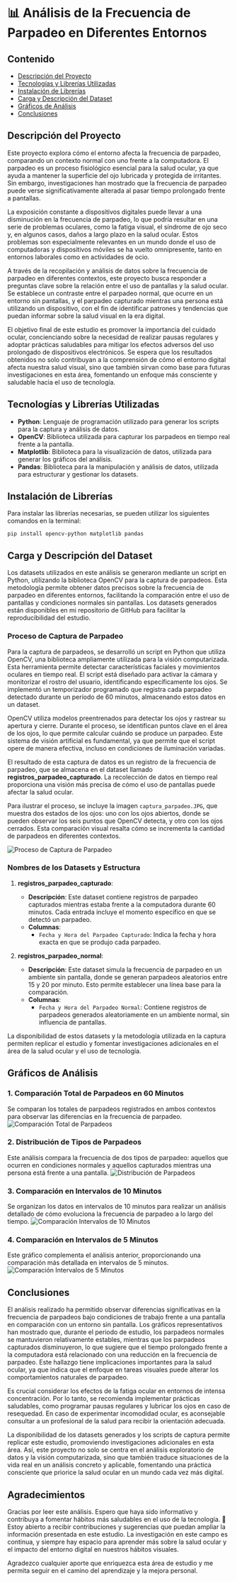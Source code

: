 # 📊 Análisis de la Frecuencia de Parpadeo en Diferentes Entornos

## **Contenido**
- [Descripción del Proyecto](#descripción-del-proyecto)
- [Tecnologías y Librerías Utilizadas](#tecnologías-y-librerías-utilizadas)
- [Instalación de Librerías](#instalación-de-librerías)
- [Carga y Descripción del Dataset](#carga-y-descripción-del-dataset)
- [Gráficos de Análisis](#gráficos-de-análisis)
- [Conclusiones](#conclusiones)

## **Descripción del Proyecto**
Este proyecto explora cómo el entorno afecta la frecuencia de parpadeo, comparando un contexto normal con uno frente a la computadora. El parpadeo es un proceso fisiológico esencial para la salud ocular, ya que ayuda a mantener la superficie del ojo lubricada y protegida de irritantes. Sin embargo, investigaciones han mostrado que la frecuencia de parpadeo puede verse significativamente alterada al pasar tiempo prolongado frente a pantallas.

La exposición constante a dispositivos digitales puede llevar a una disminución en la frecuencia de parpadeo, lo que podría resultar en una serie de problemas oculares, como la fatiga visual, el síndrome de ojo seco y, en algunos casos, daños a largo plazo en la salud ocular. Estos problemas son especialmente relevantes en un mundo donde el uso de computadoras y dispositivos móviles se ha vuelto omnipresente, tanto en entornos laborales como en actividades de ocio.

A través de la recopilación y análisis de datos sobre la frecuencia de parpadeo en diferentes contextos, este proyecto busca responder a preguntas clave sobre la relación entre el uso de pantallas y la salud ocular. Se establece un contraste entre el parpadeo normal, que ocurre en un entorno sin pantallas, y el parpadeo capturado mientras una persona está utilizando un dispositivo, con el fin de identificar patrones y tendencias que puedan informar sobre la salud visual en la era digital.

El objetivo final de este estudio es promover la importancia del cuidado ocular, concienciando sobre la necesidad de realizar pausas regulares y adoptar prácticas saludables para mitigar los efectos adversos del uso prolongado de dispositivos electrónicos. Se espera que los resultados obtenidos no solo contribuyan a la comprensión de cómo el entorno digital afecta nuestra salud visual, sino que también sirvan como base para futuras investigaciones en esta área, fomentando un enfoque más consciente y saludable hacia el uso de tecnología.


## **Tecnologías y Librerías Utilizadas**
- **Python**: Lenguaje de programación utilizado para generar los scripts para la captura y análisis de datos.
- **OpenCV**: Biblioteca utilizada para capturar los parpadeos en tiempo real frente a la pantalla.
- **Matplotlib**: Biblioteca para la visualización de datos, utilizada para generar los gráficos del análisis.
- **Pandas**: Biblioteca para la manipulación y análisis de datos, utilizada para estructurar y gestionar los datasets.

## **Instalación de Librerías**
Para instalar las librerías necesarias, se pueden utilizar los siguientes comandos en la terminal:

```
pip install opencv-python matplotlib pandas

```

## **Carga y Descripción del Dataset**
Los datasets utilizados en este análisis se generaron mediante un script en Python, utilizando la biblioteca OpenCV para la captura de parpadeos. Esta metodología permite obtener datos precisos sobre la frecuencia de parpadeo en diferentes entornos, facilitando la comparación entre el uso de pantallas y condiciones normales sin pantallas. Los datasets generados están disponibles en mi repositorio de GitHub para facilitar la reproducibilidad del estudio.

### Proceso de Captura de Parpadeo
Para la captura de parpadeos, se desarrolló un script en Python que utiliza OpenCV, una biblioteca ampliamente utilizada para la visión computarizada. Esta herramienta permite detectar características faciales y movimientos oculares en tiempo real. El script está diseñado para activar la cámara y monitorizar el rostro del usuario, identificando específicamente los ojos. Se implementó un temporizador programado que registra cada parpadeo detectado durante un período de 60 minutos, almacenando estos datos en un dataset.

OpenCV utiliza modelos preentrenados para detectar los ojos y rastrear su apertura y cierre. Durante el proceso, se identifican puntos clave en el área de los ojos, lo que permite calcular cuándo se produce un parpadeo. Este sistema de visión artificial es fundamental, ya que permite que el script opere de manera efectiva, incluso en condiciones de iluminación variadas.

El resultado de esta captura de datos es un registro de la frecuencia de parpadeo, que se almacena en el dataset llamado **registros_parpadeo_capturado**. La recolección de datos en tiempo real proporciona una visión más precisa de cómo el uso de pantallas puede afectar la salud ocular.

Para ilustrar el proceso, se incluye la imagen `captura_parpadeo.JPG`, que muestra dos estados de los ojos: uno con los ojos abiertos, donde se pueden observar los seis puntos que OpenCV detecta, y otro con los ojos cerrados. Esta comparación visual resalta cómo se incrementa la cantidad de parpadeos en diferentes contextos. 

![Proceso de Captura de Parpadeo](img/captura_parpadeo.jpg)

### Nombres de los Datasets y Estructura
1. **registros_parpadeo_capturado**:
   - **Descripción**: Este dataset contiene registros de parpadeo capturados mientras estaba frente a la computadora durante 60 minutos. Cada entrada incluye el momento específico en que se detectó un parpadeo.
   - **Columnas**: 
     - `Fecha y Hora del Parpadeo Capturado`: Indica la fecha y hora exacta en que se produjo cada parpadeo.

2. **registros_parpadeo_normal**:
   - **Descripción**: Este dataset simula la frecuencia de parpadeo en un ambiente sin pantalla, donde se generan parpadeos aleatorios entre 15 y 20 por minuto. Esto permite establecer una línea base para la comparación.
   - **Columnas**: 
     - `Fecha y Hora del Parpadeo Normal`: Contiene registros de parpadeos generados aleatoriamente en un ambiente normal, sin influencia de pantallas.

La disponibilidad de estos datasets y la metodología utilizada en la captura permiten replicar el estudio y fomentar investigaciones adicionales en el área de la salud ocular y el uso de tecnología.


## **Gráficos de Análisis**

### 1. Comparación Total de Parpadeos en 60 Minutos
Se comparan los totales de parpadeos registrados en ambos contextos para observar las diferencias en la frecuencia de parpadeo.
![Comparación Total de Parpadeos](img/1comparacion_total_parpadeos.png)

### 2. Distribución de Tipos de Parpadeos
Este análisis compara la frecuencia de dos tipos de parpadeo: aquellos que ocurren en condiciones normales y aquellos capturados mientras una persona está frente a una pantalla.
![Distribución de Parpadeos](img/2distribucion_parpadeos.png)

### 3. Comparación en Intervalos de 10 Minutos
Se organizan los datos en intervalos de 10 minutos para realizar un análisis detallado de cómo evoluciona la frecuencia de parpadeo a lo largo del tiempo.
![Comparación Intervalos de 10 Minutos](img/3comparacion_intervalos10min.png)

### 4. Comparación en Intervalos de 5 Minutos
Este gráfico complementa el análisis anterior, proporcionando una comparación más detallada en intervalos de 5 minutos.
![Comparación Intervalos de 5 Minutos](img/4comparacionintervalos5min.png)


## **Conclusiones**
El análisis realizado ha permitido observar diferencias significativas en la frecuencia de parpadeos bajo condiciones de trabajo frente a una pantalla en comparación con un entorno sin pantalla. Los gráficos representativos han mostrado que, durante el periodo de estudio, los parpadeos normales se mantuvieron relativamente estables, mientras que los parpadeos capturados disminuyeron, lo que sugiere que el tiempo prolongado frente a la computadora está relacionado con una reducción en la frecuencia de parpadeo. Este hallazgo tiene implicaciones importantes para la salud ocular, ya que indica que el enfoque en tareas visuales puede alterar los comportamientos naturales de parpadeo.

Es crucial considerar los efectos de la fatiga ocular en entornos de intensa concentración. Por lo tanto, se recomienda implementar prácticas saludables, como programar pausas regulares y lubricar los ojos en caso de resequedad. En caso de experimentar incomodidad ocular, es aconsejable consultar a un profesional de la salud para recibir la orientación adecuada.

La disponibilidad de los datasets generados y los scripts de captura permite replicar este estudio, promoviendo investigaciones adicionales en esta área. Así, este proyecto no solo se centra en el análisis exploratorio de datos y la visión computarizada, sino que también traduce situaciones de la vida real en un análisis concreto y aplicable, fomentando una práctica consciente que priorice la salud ocular en un mundo cada vez más digital.

## **Agradecimientos**
Gracias por leer este análisis. Espero que haya sido informativo y contribuya a fomentar hábitos más saludables en el uso de la tecnología. 🙏
Estoy abierto a recibir contribuciones y sugerencias que puedan ampliar la información presentada en este estudio. La investigación en este campo es continua, y siempre hay espacio para aprender más sobre la salud ocular y el impacto del entorno digital en nuestros hábitos visuales. 

Agradezco cualquier aporte que enriquezca esta área de estudio y me permita seguir en el camino del aprendizaje y la mejora personal.
